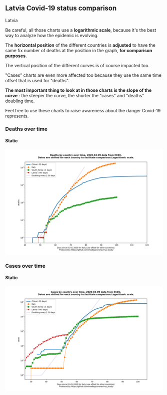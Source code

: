 ## Latvia Covid-19 status comparison 

Latvia



Be careful, all those charts use a **logarithmic scale**, because it's the best way to analyze how the epidemic is evolving.
 
The **horizontal position** of the different countries is **adjusted** to have the same fix number of deaths at the position in the graph, **for comparison purposes**.

The vertical position of the different curves is of course impacted too.

"Cases" charts are even more affected too because they use the same time offset that is used for "deaths".

**The most important thing to look at in those charts is the slope of the curve** : the steeper the curve, the shorter the "cases" and "deaths" doubling time.

Feel free to use these charts to raise awareness about the danger Covid-19 represents. 


 
### Deaths over time
 
#### Static
![Latvia covid-19 deaths static chart](https://raw.githubusercontent.com/madlag/coronavirus_study/master/notebooks/graphs/2020-04-09/countries/Latvia/2020-04-09_Latvia_deaths.png "Latvia covid-19 deaths static chart")   

 
### Cases over time
 
#### Static
![Latvia covid-19 cases static chart](https://raw.githubusercontent.com/madlag/coronavirus_study/master/notebooks/graphs/2020-04-09/countries/Latvia/2020-04-09_Latvia_cases.png "Latvia covid-19 cases static chart")   

